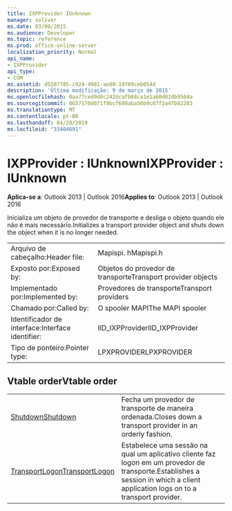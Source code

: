 ```yaml
---
title: IXPProvider IUnknown
manager: soliver
ms.date: 03/09/2015
ms.audience: Developer
ms.topic: reference
ms.prod: office-online-server
localization_priority: Normal
api_name:
- IXPProvider
api_type:
- COM
ms.assetid: d5507785-c924-4981-ae80-19709ceb054d
description: 'Última modificação: 9 de março de 2015'
ms.openlocfilehash: 0aa77ced9d0c242dcafb84ca1e1a60d02db9504a
ms.sourcegitcommit: 8657170d071f9bcf680aba50b9c07f2a4fb82283
ms.translationtype: MT
ms.contentlocale: pt-BR
ms.lasthandoff: 04/28/2019
ms.locfileid: "33404691"
---
```

# <a name="ixpprovider--iunknown"></a><span data-ttu-id="0cf0e-103">IXPProvider : IUnknown</span><span class="sxs-lookup"><span data-stu-id="0cf0e-103">IXPProvider : IUnknown</span></span>

  
  
<span data-ttu-id="0cf0e-104">**Aplica-se a**: Outlook 2013 | Outlook 2016</span><span class="sxs-lookup"><span data-stu-id="0cf0e-104">**Applies to**: Outlook 2013 | Outlook 2016</span></span> 
  
<span data-ttu-id="0cf0e-105">Inicializa um objeto de provedor de transporte e desliga o objeto quando ele não é mais necessário.</span><span class="sxs-lookup"><span data-stu-id="0cf0e-105">Initializes a transport provider object and shuts down the object when it is no longer needed.</span></span>
  
|||
|:-----|:-----|
|<span data-ttu-id="0cf0e-106">Arquivo de cabeçalho:</span><span class="sxs-lookup"><span data-stu-id="0cf0e-106">Header file:</span></span>  <br/> |<span data-ttu-id="0cf0e-107">Mapispi. h</span><span class="sxs-lookup"><span data-stu-id="0cf0e-107">Mapispi.h</span></span>  <br/> |
|<span data-ttu-id="0cf0e-108">Exposto por:</span><span class="sxs-lookup"><span data-stu-id="0cf0e-108">Exposed by:</span></span>  <br/> |<span data-ttu-id="0cf0e-109">Objetos do provedor de transporte</span><span class="sxs-lookup"><span data-stu-id="0cf0e-109">Transport provider objects</span></span>  <br/> |
|<span data-ttu-id="0cf0e-110">Implementado por:</span><span class="sxs-lookup"><span data-stu-id="0cf0e-110">Implemented by:</span></span>  <br/> |<span data-ttu-id="0cf0e-111">Provedores de transporte</span><span class="sxs-lookup"><span data-stu-id="0cf0e-111">Transport providers</span></span>  <br/> |
|<span data-ttu-id="0cf0e-112">Chamado por:</span><span class="sxs-lookup"><span data-stu-id="0cf0e-112">Called by:</span></span>  <br/> |<span data-ttu-id="0cf0e-113">O spooler MAPI</span><span class="sxs-lookup"><span data-stu-id="0cf0e-113">The MAPI spooler</span></span>  <br/> |
|<span data-ttu-id="0cf0e-114">Identificador de interface:</span><span class="sxs-lookup"><span data-stu-id="0cf0e-114">Interface identifier:</span></span>  <br/> |<span data-ttu-id="0cf0e-115">IID_IXPProvider</span><span class="sxs-lookup"><span data-stu-id="0cf0e-115">IID_IXPProvider</span></span>  <br/> |
|<span data-ttu-id="0cf0e-116">Tipo de ponteiro:</span><span class="sxs-lookup"><span data-stu-id="0cf0e-116">Pointer type:</span></span>  <br/> |<span data-ttu-id="0cf0e-117">LPXPROVIDER</span><span class="sxs-lookup"><span data-stu-id="0cf0e-117">LPXPROVIDER</span></span>  <br/> |
   
## <a name="vtable-order"></a><span data-ttu-id="0cf0e-118">Vtable order</span><span class="sxs-lookup"><span data-stu-id="0cf0e-118">Vtable order</span></span>

|||
|:-----|:-----|
|[<span data-ttu-id="0cf0e-119">Shutdown</span><span class="sxs-lookup"><span data-stu-id="0cf0e-119">Shutdown</span></span>](ixpprovider-shutdown.md) <br/> |<span data-ttu-id="0cf0e-120">Fecha um provedor de transporte de maneira ordenada.</span><span class="sxs-lookup"><span data-stu-id="0cf0e-120">Closes down a transport provider in an orderly fashion.</span></span>  <br/> |
|[<span data-ttu-id="0cf0e-121">TransportLogon</span><span class="sxs-lookup"><span data-stu-id="0cf0e-121">TransportLogon</span></span>](ixpprovider-transportlogon.md) <br/> |<span data-ttu-id="0cf0e-122">Estabelece uma sessão na qual um aplicativo cliente faz logon em um provedor de transporte.</span><span class="sxs-lookup"><span data-stu-id="0cf0e-122">Establishes a session in which a client application logs on to a transport provider.</span></span>  <br/> |
   

